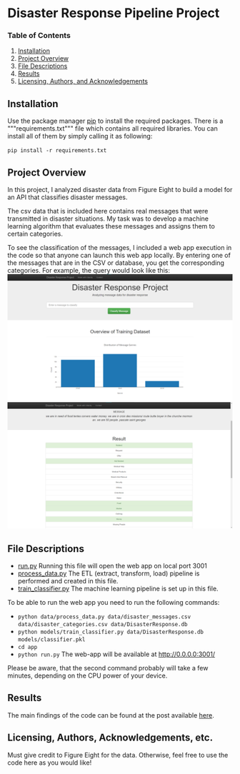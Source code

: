 # Disaster Response Pipeline Project

### Table of Contents

1. [Installation](#installation)
2. [Project Overview](#overview)
3. [File Descriptions](#files)
4. [Results](#results)
5. [Licensing, Authors, and Acknowledgements](#licensing)


## Installation  <a name="installation"></a>

Use the package manager [pip](https://pip.pypa.io/en/stable/) to install the required packages.
There is a """requirements.txt""" file which contains all required libraries.
You can install all of them by simply calling it as following:

`pip install -r requirements.txt`


## Project Overview <a name="overview"></a>

In this project, I analyzed disaster data from Figure Eight to build a model for an API that classifies disaster messages.

The csv data that is included here contains real messages that were transmitted in disaster situations. My task was to develop a machine learning algorithm that evaluates these messages and assigns them to certain categories.

To see the classification of the messages, I included a web app execution in the code so that anyone can launch this web app locally. By entering one of the messages that are in the CSV or database, you get the corresponding categories. For example, the query would look like this:
![Overview](https://github.com/u-sahin/disaster_response_pipelines/blob/main/images/Overview.png)
![Categories](https://github.com/u-sahin/disaster_response_pipelines/blob/main/images/Categories.png)


## File Descriptions <a name="files"></a>

* [run.py](https://github.com/u-sahin/disaster_response_pipelines/blob/main/app/run.py)
Running this file will open the web app on local port 3001
* [process_data.py](https://github.com/u-sahin/disaster_response_pipelines/blob/main/data/process_data.py)
The ETL (extract, transform, load) pipeline is performed and created in this file.
* [train_classifier.py](https://github.com/u-sahin/disaster_response_pipelines/blob/main/models/train_classifier.py)
The machine learning pipeline is set up in this file.

To be able to run the web app you need to run the following commands:
* `python data/process_data.py data/disaster_messages.csv data/disaster_categories.csv data/DisasterResponse.db`
* `python models/train_classifier.py data/DisasterResponse.db models/classifier.pkl`
* `cd app`
* `python run.py`
The web-app will be available at http://0.0.0.0:3001/

Please be aware, that the second command probably will take a few minutes, depending on the CPU power of your device.

## Results <a name="results"></a>
The main findings of the code can be found at the post available [here](https://uemitsahin.medium.com/_).


## Licensing, Authors, Acknowledgements, etc. <a name="licensing"></a>
Must give credit to Figure Eight for the data.
Otherwise, feel free to use the code here as you would like! 
